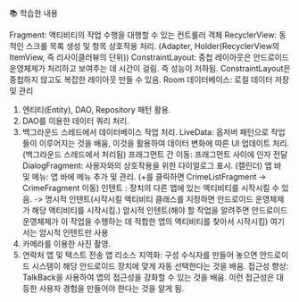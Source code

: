 📚 학습한 내용

Fragment: 액티비티의 작업 수행을 대행할 수 있는 컨트롤러 객체
RecyclerView: 동적인 스크롤 목록 생성 및 항목 상호작용 처리. (Adapter, Holder(RecyclerView의 ItemView, 즉 리사이클러뷰의 단위))
ConstraintLayout: 중첩 레이아웃은 안드로이드 운영체제가 처리하고 보여주는 데 시간이 걸림. 즉 성능이 저하됨. ConstraintLayout은 중첩하지 않고도 복잡한 레이아웃 만들 수 있음.
Room 데이터베이스: 로컬 데이터 저장 및 관리
1. 엔티티(Entity), DAO, Repository 패턴 활용.
2. DAO를 이용한 데이터 쿼리 처리.
3. 백그라운드 스레드에서 데이터베이스 작업 처리.
LiveData: 옵저버 패턴으로 작업들이 이루어지는 것을 배움, 이것을 활용하여 데이터 변화에 따른 UI 업데이트 처리. (백그라운드 스레드에서 처리됨) 
프래그먼트 간 이동: 프래그먼트 사이에 인자 전달
DialogFragment: 사용자와의 상호작용을 위한 다이얼로그 표시. (캘린더)
앱 바 및 메뉴: 앱 바에 메뉴 추가 및 관리. (+를 클릭하면 CrimeListFragment -> CrimeFragment 이동)
인텐트 : 장치의 다른 앱에 있는 액티비티를 시작시킬 수 있음. -> 명시적 인텐트(시작시킬 액티비티 클래스를 지정하면 안드로이드 운영체제가 해당 액티비티를 시작시킴.) 암시적 인텐트(해야 할 작업을 알려주면 안드로이드 운영체제가 이 작업을 수행하는 데 적합한 앱의 액티비티를 찾아서 시작시킴)
여기서는 암시적 인텐트만 사용
1. 카메라를 이용한 사진 촬영.
2. 연락처 앱 및 텍스트 전송 앱
리소스 지역화: 구성 수식자를 만들어 놓으면 안드로이드 시스템이 해당 안드로이드 장치에 맞게 자동 선택한다는 것을 배움.
접근성 향상: TalkBack을 사용하여 앱의 접근성을 강화할 수 있는 것을 배움. 이런 접근성은 대등한 사용자 경험을 만들어야 한다는 것을 알게 됨.
